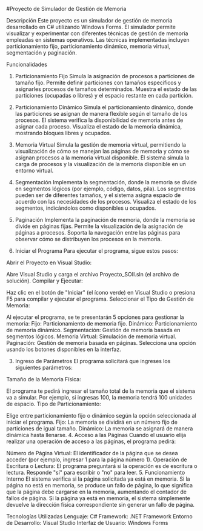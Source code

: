 #Proyecto de Simulador de Gestión de Memoria

Descripción
Este proyecto es un simulador de gestión de memoria desarrollado en C# utilizando Windows Forms. El simulador permite visualizar y experimentar con diferentes técnicas de gestión de memoria empleadas en sistemas operativos. Las técnicas implementadas incluyen particionamiento fijo, particionamiento dinámico, memoria virtual, segmentación y paginación.

Funcionalidades
1. Particionamiento Fijo
Simula la asignación de procesos a particiones de tamaño fijo.
Permite definir particiones con tamaños específicos y asignarles procesos de tamaños determinados.
Muestra el estado de las particiones (ocupadas o libres) y el espacio restante en cada partición.
2. Particionamiento Dinámico
Simula el particionamiento dinámico, donde las particiones se asignan de manera flexible según el tamaño de los procesos.
El sistema verifica la disponibilidad de memoria antes de asignar cada proceso.
Visualiza el estado de la memoria dinámica, mostrando bloques libres y ocupados.
3. Memoria Virtual
Simula la gestión de memoria virtual, permitiendo la visualización de cómo se manejan las páginas de memoria y cómo se asignan procesos a la memoria virtual disponible.
El sistema simula la carga de procesos y la visualización de la memoria disponible en un entorno virtual.
4. Segmentación
Implementa la segmentación, donde la memoria se divide en segmentos lógicos (por ejemplo, código, datos, pila).
Los segmentos pueden ser de diferentes tamaños, y el sistema asigna espacio de acuerdo con las necesidades de los procesos.
Visualiza el estado de los segmentos, indicándolos como disponibles u ocupados.
5. Paginación
Implementa la paginación de memoria, donde la memoria se divide en páginas fijas.
Permite la visualización de la asignación de páginas a procesos.
Soporta la navegación entre las páginas para observar cómo se distribuyen los procesos en la memoria.

2. Iniciar el Programa
Para ejecutar el programa, sigue estos pasos:

Abrir el Proyecto en Visual Studio:

Abre Visual Studio y carga el archivo Proyecto_SOII.sln (el archivo de solución).
Compilar y Ejecutar:

Haz clic en el botón de "Iniciar" (el ícono verde) en Visual Studio o presiona F5 para compilar y ejecutar el programa.
Seleccionar el Tipo de Gestión de Memoria:

Al ejecutar el programa, se te presentarán 5 opciones para gestionar la memoria:
Fijo: Particionamiento de memoria fijo.
Dinámico: Particionamiento de memoria dinámico.
Segmentación: Gestión de memoria basada en segmentos lógicos.
Memoria Virtual: Simulación de memoria virtual.
Paginación: Gestión de memoria basada en páginas.
Selecciona una opción usando los botones disponibles en la interfaz.

3. Ingreso de Parámetros
El programa solicitará que ingreses los siguientes parámetros:

Tamaño de la Memoria Física:

El programa te pedirá ingresar el tamaño total de la memoria que el sistema va a simular. Por ejemplo, si ingresas 100, la memoria tendrá 100 unidades de espacio.
Tipo de Particionamiento:

Elige entre particionamiento fijo o dinámico según la opción seleccionada al iniciar el programa.
Fijo: La memoria se dividirá en un número fijo de particiones de igual tamaño.
Dinámico: La memoria se asignará de manera dinámica hasta llenarse.
4. Acceso a las Páginas
Cuando el usuario elija realizar una operación de acceso a las páginas, el programa pedirá:

Número de Página Virtual: El identificador de la página que se desea acceder (por ejemplo, ingresar 1 para la página número 1).
Operación de Escritura o Lectura: El programa preguntará si la operación es de escritura o lectura. Responde "sí" para escribir o "no" para leer.
5. Funcionamiento Interno
El sistema verifica si la página solicitada ya está en memoria.
Si la página no está en memoria, se produce un fallo de página, lo que significa que la página debe cargarse en la memoria, aumentando el contador de fallos de página.
Si la página ya está en memoria, el sistema simplemente devuelve la dirección física correspondiente sin generar un fallo de página.

Tecnologías Utilizadas
Lenguaje: C#
Framework: .NET Framework
Entorno de Desarrollo: Visual Studio
Interfaz de Usuario: Windows Forms
